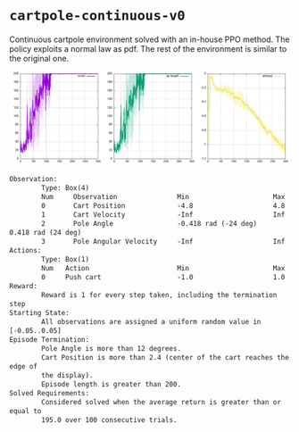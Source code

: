 # `cartpole-continuous-v0`

Continuous cartpole environment solved with an in-house PPO method. The policy exploits a normal law as pdf. The rest of the environment is similar to the original one.

<p align="center">
  <img width="900" alt="" src="save/ppo.png">
</p>

```
Observation:
        Type: Box(4)
        Num     Observation               Min                     Max
        0       Cart Position             -4.8                    4.8
        1       Cart Velocity             -Inf                    Inf
        2       Pole Angle                -0.418 rad (-24 deg)    0.418 rad (24 deg)
        3       Pole Angular Velocity     -Inf                    Inf
Actions:
        Type: Box(1)
        Num   Action                      Min                     Max
        0     Push cart                   -1.0                    1.0
Reward:
        Reward is 1 for every step taken, including the termination step
Starting State:
        All observations are assigned a uniform random value in [-0.05..0.05]
Episode Termination:
        Pole Angle is more than 12 degrees.
        Cart Position is more than 2.4 (center of the cart reaches the edge of
        the display).
        Episode length is greater than 200.
Solved Requirements:
        Considered solved when the average return is greater than or equal to
        195.0 over 100 consecutive trials.
```
